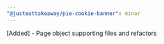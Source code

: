 ```yaml
---
"@justeattakeaway/pie-cookie-banner": minor
---
```


[Added] - Page object supporting files and refactors
